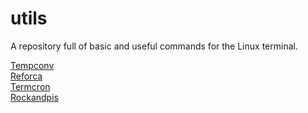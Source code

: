 # utils
A repository full of basic and useful commands for the Linux terminal.

[Tempconv](https://github.com/Gabriel-Lamarth/utils/blob/main/tempconv/TEMPCONV.md)
<br>
[Reforca](https://github.com/Gabriel-Lamarth/utils/blob/main/Reforca/REFORCA.md)
<br>
[Termcron](https://github.com/Gabriel-Lamarth/utils/blob/main/termcron/TERMCRON.md)
<br>
[Rockandpis](https://github.com/Gabriel-Lamarth/utils/blob/main/rockandpis/ROCKANDPIS.md)
